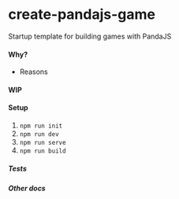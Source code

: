 # create-pandajs-game
Startup template for building games with PandaJS

#### Why?
- Reasons

#### WIP

#### Setup
1. `npm run init`
2. `npm run dev`
3. `npm run serve`
4. `npm run build`

##### Tests

##### Other docs
